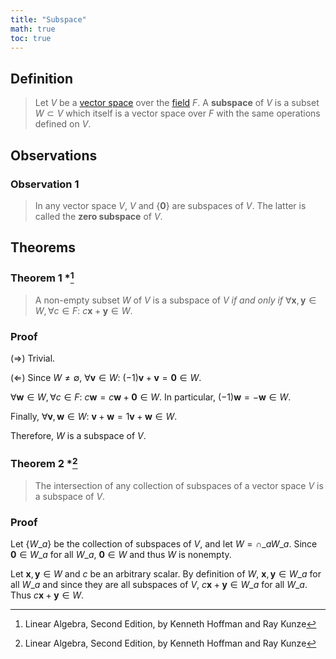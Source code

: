 ```yaml
---
title: "Subspace"
math: true
toc: true
---
```


## Definition
> Let $V$ be a [vector space](notes/Vector%20space.md) over the [field](notes/Field.md) $F$. A **subspace** of $V$ is a subset $W \subset V$ which itself is a vector space over $F$ with the same operations defined on $V$.

## Observations
### Observation 1
>In any vector space $V$, $V$ and $\lbrace \mathbf{0} \rbrace$ are subspaces of $V$.
>The latter is called the **zero subspace** of $V$.

## Theorems
### Theorem 1 *[^1]
> A non-empty subset $W$ of $V$ is a subspace of $V$ _if and only if_ $\forall \mathbf{x}, \mathbf{y} \in W, \forall c \in F:$ $c\mathbf{x} + \mathbf{y} \in W$.

### Proof
$(\Rightarrow)$ Trivial.

$(\Leftarrow)$ Since $W \neq \emptyset$, $\forall \mathbf{v} \in W:$ $(-1)\mathbf{v} + \mathbf{v} = \mathbf{0} \in W$.

$\forall \mathbf{w} \in W, \forall c \in F:$ $c\mathbf{w} = c\mathbf{w} + \mathbf{0} \in W$. In particular, $(-1)\mathbf{w} = -\mathbf{w} \in W$.

Finally, $\forall \mathbf{v}, \mathbf{w} \in W:$ $\mathbf{v} + \mathbf{w} = 1\mathbf{v} + \mathbf{w} \in W$.

Therefore, $W$ is a subspace of $V$.
$$\tag*{$||$}$$
### Theorem 2 *[^1]
> The intersection of any collection of subspaces of a vector space $V$ is a subspace of $V$.

### Proof
Let $\lbrace W\_a \rbrace$ be the collection of subspaces of $V$, and let $W = \cap\_{a}W\_a$. Since $\mathbf{0} \in W\_a$ for all $W\_a$, $\mathbf{0} \in W$ and thus $W$ is nonempty.

Let $\mathbf{x}, \mathbf{y} \in W$ and $c$ be an arbitrary scalar. By definition of $W$, $\mathbf{x},\mathbf{y} \in W\_a$ for all $W\_a$ and since they are all subspaces of $V$, $c\mathbf{x} + \mathbf{y} \in W\_a$ for all $W\_a$. Thus $c\mathbf{x} + \mathbf{y} \in W$. 
$$\tag*{$||$}$$ 

[^1]: Linear Algebra, Second Edition, by Kenneth Hoffman and Ray Kunze